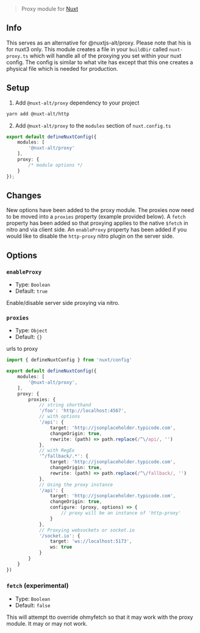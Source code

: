 > Proxy module for [Nuxt](https://nuxt.com)

## Info

This serves as an alternative for @nuxtjs-alt/proxy. Please note that his is for nuxt3 only. This module creates a file in your `buildDir` called `nuxt-proxy.ts` which will handle all of the proxying you set within your nuxt config. The config is similar to what vite has except that this one creates a physical file which is needed for production.

## Setup

1. Add `@nuxt-alt/proxy` dependency to your project

```bash
yarn add @nuxt-alt/http
```

2. Add `@nuxt-alt/proxy` to the `modules` section of `nuxt.config.ts`

```ts
export default defineNuxtConfig({
    modules: [
        '@nuxt-alt/proxy'
    ],
    proxy: {
        /* module options */
    }
});

```

## Changes

New options have been added to the proxy module. The proxies now need to be moved into a `proxies` property (example provided below). A `fetch` property has been added so that proxying applies to the native `$fetch` in nitro and via client side. An `enableProxy` property has been added if you would like to disable the `http-proxy` nitro plugin on the server side.

## Options

### `enableProxy`

- Type: `Boolean`
- Default: `true`

Enable/disable server side proxying via nitro.

### `proxies`

- Type: `Object`
- Default: `{}`

urls to proxy

```ts
import { defineNuxtConfig } from 'nuxt/config'

export default defineNuxtConfig({
    modules: [
        '@nuxt-alt/proxy',
    ],
    proxy: {
        proxies: {
            // string shorthand
            '/foo': 'http://localhost:4567',
            // with options
            '/api': {
                target: 'http://jsonplaceholder.typicode.com',
                changeOrigin: true,
                rewrite: (path) => path.replace(/^\/api/, '')
            },
            // with RegEx
            '^/fallback/.*': {
                target: 'http://jsonplaceholder.typicode.com',
                changeOrigin: true,
                rewrite: (path) => path.replace(/^\/fallback/, '')
            },
            // Using the proxy instance
            '/api': {
                target: 'http://jsonplaceholder.typicode.com',
                changeOrigin: true,
                configure: (proxy, options) => {
                    // proxy will be an instance of 'http-proxy'
                }
            },
            // Proxying websockets or socket.io
            '/socket.io': {
                target: 'ws://localhost:5173',
                ws: true
            }
        }
    }
})
```

### `fetch` (experimental)

- Type: `Boolean`
- Default: `false`

This will attempt tto override ohmyfetch so that it may work with the proxy module. It may or may not work.